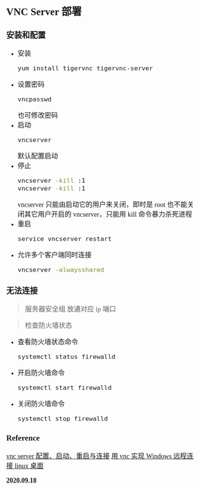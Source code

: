 <font size=4 face='楷体'>

## VNC Server 部署

### 安装和配置

- 安装
  ```bash
  yum install tigervnc tigervnc-server
  ```
- 设置密码
  ```bash
  vncpasswd
  ```
  也可修改密码
- 启动
  ```bash
  vncserver
  ```
  默认配置启动
- 停止
  ```bash
  vncserver -kill :1
  vncserver -kill :1
  ```
  vncserver 只能由启动它的用户来关闭，即时是 root 也不能关闭其它用户开启的 vncserver，只能用 kill 命令暴力杀死进程
- 重启
  ```bash
  service vncserver restart
  ```
- 允许多个客户端同时连接
  ```bash
  vncserver -alwaysshared
  ```

### 无法连接

> 服务器安全组 放通对应 ip 端口

> 检查防火墙状态

- 查看防火墙状态命令
  ```bash
  systemctl status firewalld
  ```
- 开启防火墙命令
  ```bash
  systemctl start firewalld
  ```
- 关闭防火墙命令
  ```bash
  systemctl stop firewalld
  ```

### Reference

[vnc server 配置、启动、重启与连接](https://www.cnblogs.com/wangyuehan/p/9807628.html)
[用 vnc 实现 Windows 远程连接 linux 桌面](http://www.wuwenhui.cn/3914.html)

**2020.09.18**

